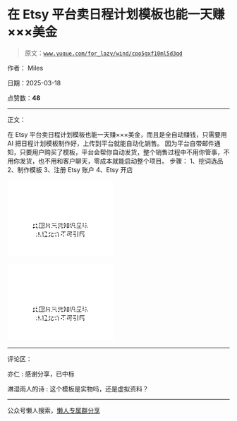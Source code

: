 # 在 Etsy 平台卖日程计划模板也能一天赚×××美金

> 原文：[`www.yuque.com/for_lazy/wind/cpo5gxf10ml5d3qd`](https://www.yuque.com/for_lazy/wind/cpo5gxf10ml5d3qd)

作者： Miles

日期：2025-03-18

点赞数：**48**

* * *

正文：

在 Etsy 平台卖日程计划模板也能一天赚×××美金，而且是全自动赚钱，只需要用 AI 把日程计划模板制作好，上传到平台就能自动化销售。
因为平台自带邮件通知，只要用户购买了模板，平台会帮你自动发货，整个销售过程中不用你管事，不用你发货，也不用和客户聊天，零成本就能启动整个项目。 步骤：
1、挖词选品 2、制作模板 3、注册 Etsy 账户 4、Etsy 开店

![](img/e16d2d95c082e3a21f9722a233af9ec2.png "None")

![](img/0f9fe4cc35dbf6ea8194886b7c4f740e.png "None")

* * *

评论区：

亦仁 : 感谢分享，已中标

淋湿雨人的诗 : 这个模板是实物吗，还是虚拟资料？

* * *

公众号懒人搜索，[懒人专属群分享](https://lazybook.fun/#/blog/group)